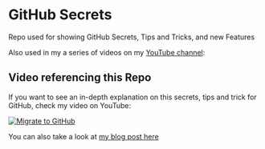 # GitHub Secrets
Repo used for showing GitHub Secrets, Tips and Tricks, and new Features

Also used in my a series of videos on my [YouTube channel](https://youtube.com/CoderDave):

## Video referencing this Repo

If you want to see an in-depth explanation on this secrets, tips and trick for GitHub, check my video on YouTube:

[![Migrate to GitHub](https://img.youtube.com/vi/sGnqVAfnZ6U/0.jpg)](https://www.youtube.com/watch?v=sGnqVAfnZ6U)

You can also take a look at [my blog post here](https://dev.to/n3wt0n/use-github-like-a-pro-8-secrets-tips-and-tricks-2kl)
